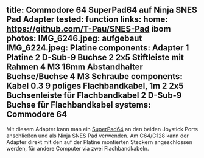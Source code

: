 title: Commodore 64 SuperPad64 auf Ninja SNES Pad Adapter
tested: function
links:
    home: https://github.com/T-Pau/SNES-Pad
    ibom
photos:
    IMG_6246.jpeg: aufgebaut
    IMG_6224.jpeg: Platine
components: Adapter
    1 Platine
    2 D-Sub-9 Buchse
    2 2x5 Stiftleiste mit Rahmen
    4 M3 16mm Abstandhalter Buchse/Buchse
    4 M3 Schraube
components: Kabel
    0.3 9 poliges Flachbandkabel, 1m
    2 2x5 Buchsenleiste für Flachbandkabel
    2 D-Sub-9 Buchse für Flachbandkabel
systems:
    Commodore 64
---
Mit diesem Adapter kann man ein [SuperPad64](https://www.polyplay.xyz/SuperPad64-8-Spieler-Interface-Commodore-64) an den beiden Joystick Ports anschließen und als Ninja SNES Pad verwenden. Am C64/C128 kann der Adapter direkt mit den auf der Platine montierten Steckern angeschlossen werden, für andere Computer via zwei Flachbandkabeln.
